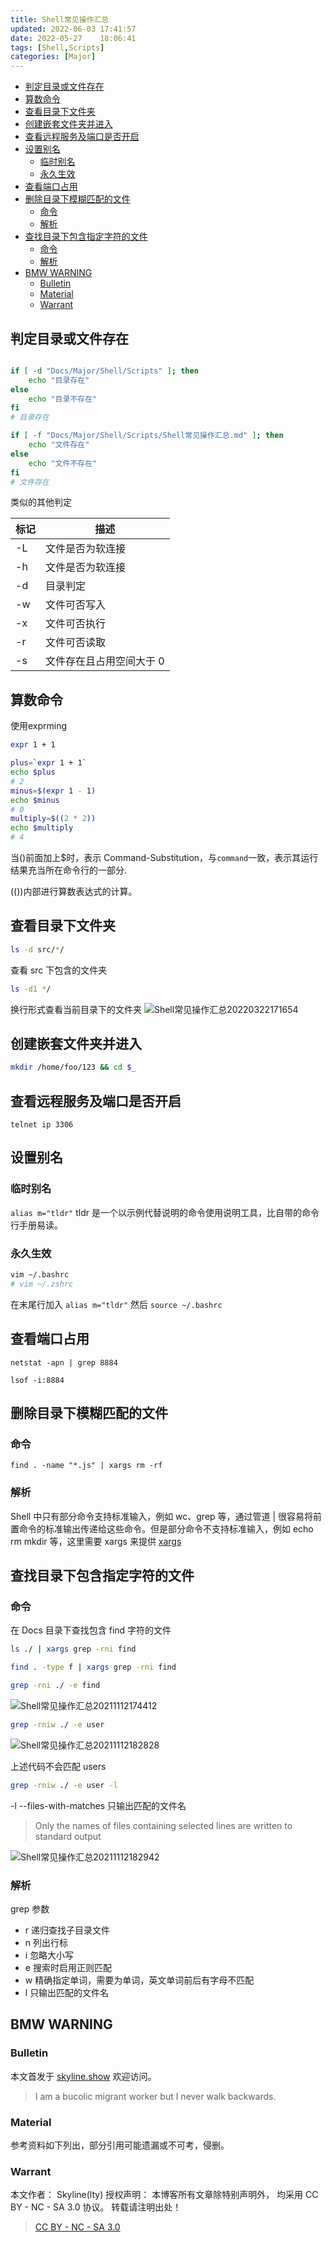 ```yaml
---
title: Shell常见操作汇总
updated: 2022-06-03	17:41:57
date: 2022-05-27	18:06:41
tags: [Shell,Scripts]
categories: [Major]
---
```

            
            

<!-- @import "[TOC]" {cmd="toc" depthFrom=1 depthTo=6 orderedList=false} -->

<!-- code_chunk_output -->

  - [判定目录或文件存在](#判定目录或文件存在)
  - [算数命令](#算数命令)
  - [查看目录下文件夹](#查看目录下文件夹)
  - [创建嵌套文件夹并进入](#创建嵌套文件夹并进入)
  - [查看远程服务及端口是否开启](#查看远程服务及端口是否开启)
  - [设置别名](#设置别名)
    - [临时别名](#临时别名)
    - [永久生效](#永久生效)
  - [查看端口占用](#查看端口占用)
  - [删除目录下模糊匹配的文件](#删除目录下模糊匹配的文件)
    - [命令](#命令)
    - [解析](#解析)
  - [查找目录下包含指定字符的文件](#查找目录下包含指定字符的文件)
    - [命令](#命令-1)
    - [解析](#解析-1)
  - [BMW WARNING](#bmw-warning)
    - [Bulletin](#bulletin)
    - [Material](#material)
    - [Warrant](#warrant)

<!-- /code_chunk_output -->

## 判定目录或文件存在

```sh

if [ -d "Docs/Major/Shell/Scripts" ]; then
    echo "目录存在"
else
    echo "目录不存在"
fi
# 目录存在

if [ -f "Docs/Major/Shell/Scripts/Shell常见操作汇总.md" ]; then
    echo "文件存在"
else
    echo "文件不存在"
fi
# 文件存在
```

类似的其他判定

| 标记 | 描述                     |
| ---- | ------------------------ |
| -L   | 文件是否为软连接         |
| -h   | 文件是否为软连接         |
| -d   | 目录判定                 |
| -w   | 文件可否写入             |
| -x   | 文件可否执行             |
| -r   | 文件可否读取             |
| -s   | 文件存在且占用空间大于 0 |


## 算数命令
使用exprming
```sh
expr 1 + 1
```
```sh
plus=`expr 1 + 1`
echo $plus
# 2
minus=$(expr 1 - 1)
echo $minus
# 0
multiply=$((2 * 2))
echo $multiply
# 4
```

当()前面加上$时，表示 Command-Substitution，与`command`一致，表示其运行结果充当所在命令行的一部分.

(())内部进行算数表达式的计算。



## 查看目录下文件夹

```sh
ls -d src/*/
```

查看 src 下包含的文件夹

```sh
ls -d1 */
```

换行形式查看当前目录下的文件夹
![Shell常见操作汇总20220322171654](https://raw.githubusercontent.com/skylinety/blog-pics/master/imgs/Shell%E5%B8%B8%E8%A7%81%E6%93%8D%E4%BD%9C%E6%B1%87%E6%80%BB20220322171654.png)

## 创建嵌套文件夹并进入

```sh
mkdir /home/foo/123 && cd $_
```

## 查看远程服务及端口是否开启

`telnet ip 3306`

## 设置别名

### 临时别名

`alias m="tldr"`
tldr 是一个以示例代替说明的命令使用说明工具，比自带的命令行手册易读。

### 永久生效

```bash
vim ~/.bashrc
# vim ~/.zshrc
```

在末尾行加入
`alias m="tldr"`
然后
`source ~/.bashrc`

## 查看端口占用

`netstat -apn | grep 8884`

`lsof -i:8884`

## 删除目录下模糊匹配的文件

### 命令

`find . -name "*.js" | xargs rm -rf`

### 解析
<!--more-->

Shell 中只有部分命令支持标准输入，例如 wc、grep 等，通过管道 | 很容易将前置命令的标准输出传递给这些命令。但是部分命令不支持标准输入，例如 echo rm mkdir 等，这里需要 xargs 来提供
[xargs](https://github.com/skylinety/Blog/blob/b941cb7487a5e46cee010461e38e89fb2eb897dc/Docs/Major/Shell/Shell%E4%B8%ADxargs%E4%BD%BF%E7%94%A8.md)

## 查找目录下包含指定字符的文件

### 命令

在 Docs 目录下查找包含 find 字符的文件

```sh
ls ./ | xargs grep -rni find

find . -type f | xargs grep -rni find

grep -rni ./ -e find
```

![Shell常见操作汇总20211112174412](https://raw.githubusercontent.com/skylinety/blog-pics/master/imgs/Shell%E5%B8%B8%E8%A7%81%E6%93%8D%E4%BD%9C%E6%B1%87%E6%80%BB20211112174412.png)

```sh
grep -rniw ./ -e user

```

![Shell常见操作汇总20211112182828](https://raw.githubusercontent.com/skylinety/blog-pics/master/imgs/Shell%E5%B8%B8%E8%A7%81%E6%93%8D%E4%BD%9C%E6%B1%87%E6%80%BB20211112182828.png)

上述代码不会匹配 users

```sh
grep -rniw ./ -e user -l

```

-l --files-with-matches
只输出匹配的文件名

> Only the names of files containing selected lines are written to standard output

![Shell常见操作汇总20211112182942](https://raw.githubusercontent.com/skylinety/blog-pics/master/imgs/Shell%E5%B8%B8%E8%A7%81%E6%93%8D%E4%BD%9C%E6%B1%87%E6%80%BB20211112182942.png)

### 解析

grep 参数

- r 递归查找子目录文件
- n 列出行标
- i 忽略大小写
- e 搜索时启用正则匹配
- w 精确指定单词，需要为单词，英文单词前后有字母不匹配
- l 只输出匹配的文件名

## BMW WARNING

### Bulletin

本文首发于 [skyline.show](http://www.skyline.show)  欢迎访问。

> I am a bucolic migrant worker but I never walk backwards.

### Material

参考资料如下列出，部分引用可能遗漏或不可考，侵删。

>

### Warrant

本文作者： Skyline(lty)
授权声明： 本博客所有文章除特别声明外， 均采用 CC BY - NC - SA 3.0 协议。 转载请注明出处！

> [CC BY - NC - SA 3.0](https://creativecommons.org/licenses/by-nc-sa/3.0/deed.zh)
